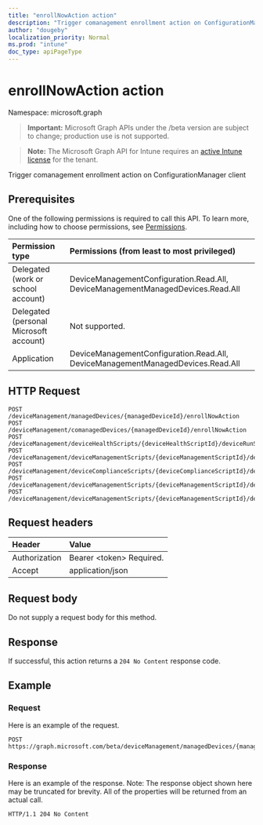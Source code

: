 ```yaml
---
title: "enrollNowAction action"
description: "Trigger comanagement enrollment action on ConfigurationManager client"
author: "dougeby"
localization_priority: Normal
ms.prod: "intune"
doc_type: apiPageType
---
```


# enrollNowAction action

Namespace: microsoft.graph

> **Important:** Microsoft Graph APIs under the /beta version are subject to change; production use is not supported.

> **Note:** The Microsoft Graph API for Intune requires an [active Intune license](https://go.microsoft.com/fwlink/?linkid=839381) for the tenant.

Trigger comanagement enrollment action on ConfigurationManager client

## Prerequisites
One of the following permissions is required to call this API. To learn more, including how to choose permissions, see [Permissions](/graph/permissions-reference).

|Permission type|Permissions (from least to most privileged)|
|:---|:---|
|Delegated (work or school account)|DeviceManagementConfiguration.Read.All, DeviceManagementManagedDevices.Read.All|
|Delegated (personal Microsoft account)|Not supported.|
|Application|DeviceManagementConfiguration.Read.All, DeviceManagementManagedDevices.Read.All|

## HTTP Request
<!-- {
  "blockType": "ignored"
}
-->
``` http
POST /deviceManagement/managedDevices/{managedDeviceId}/enrollNowAction
POST /deviceManagement/comanagedDevices/{managedDeviceId}/enrollNowAction
POST /deviceManagement/deviceHealthScripts/{deviceHealthScriptId}/deviceRunStates/{deviceHealthScriptDeviceStateId}/managedDevice/enrollNowAction
POST /deviceManagement/deviceManagementScripts/{deviceManagementScriptId}/deviceRunStates/{deviceManagementScriptDeviceStateId}/managedDevice/enrollNowAction
POST /deviceManagement/deviceComplianceScripts/{deviceComplianceScriptId}/deviceRunStates/{deviceComplianceScriptDeviceStateId}/managedDevice/enrollNowAction
POST /deviceManagement/deviceManagementScripts/{deviceManagementScriptId}/deviceRunStates/{deviceManagementScriptDeviceStateId}/managedDevice/users/{userId}/managedDevices/{managedDeviceId}/enrollNowAction
POST /deviceManagement/deviceManagementScripts/{deviceManagementScriptId}/deviceRunStates/{deviceManagementScriptDeviceStateId}/managedDevice/detectedApps/{detectedAppId}/managedDevices/{managedDeviceId}/enrollNowAction
```

## Request headers
|Header|Value|
|:---|:---|
|Authorization|Bearer &lt;token&gt; Required.|
|Accept|application/json|

## Request body
Do not supply a request body for this method.

## Response
If successful, this action returns a `204 No Content` response code.

## Example

### Request
Here is an example of the request.
``` http
POST https://graph.microsoft.com/beta/deviceManagement/managedDevices/{managedDeviceId}/enrollNowAction
```

### Response
Here is an example of the response. Note: The response object shown here may be truncated for brevity. All of the properties will be returned from an actual call.
``` http
HTTP/1.1 204 No Content
```





